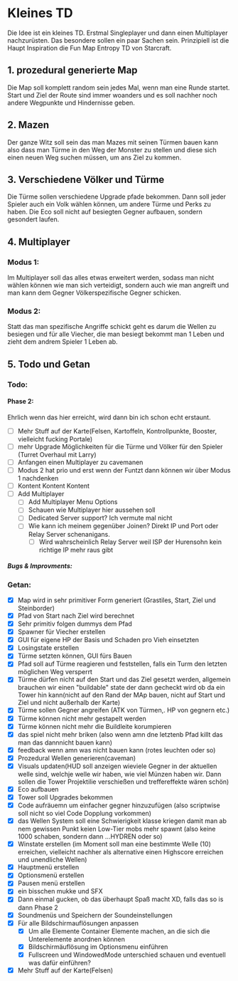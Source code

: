 # Kleines TD

Die Idee ist ein kleines TD. Erstmal Singleplayer und dann einen Multiplayer 
nachzurüsten. Das besondere sollen ein paar Sachen sein. Prinzipiell ist die
Haupt Inspiration die Fun Map Entropy TD von Starcraft.  

## 1. prozedural generierte Map

Die Map soll komplett random sein jedes Mal, wenn man eine Runde startet.
Start und Ziel der Route sind immer woanders und es soll nachher noch andere Wegpunkte und Hindernisse geben.

## 2. Mazen 

Der ganze Witz soll sein das man Mazes mit seinen Türmen bauen kann also
dass man Türme in den Weg der Monster zu stellen und diese sich einen neuen Weg suchen müssen, um ans Ziel zu kommen. 

## 3. Verschiedene Völker und Türme 

Die Türme sollen verschiedene Upgrade pfade bekommen. Dann soll jeder Spieler auch ein 
Volk wählen können, um andere Türme und Perks zu haben. Die Eco soll nicht auf besiegten 
Gegner aufbauen, sondern gesondert laufen. 

## 4. Multiplayer

### Modus 1:

Im Multiplayer soll das alles etwas erweitert werden, sodass man nicht wählen können
wie man sich verteidigt, sondern auch wie man angreift und man kann dem Gegner Völkerspezifische Gegner schicken. 

### Modus 2: 

Statt das man spezifische Angriffe schickt geht es darum die Wellen zu besiegen und für alle Viecher, die man besiegt bekommt man 1 Leben und zieht dem andrem Spieler 1 Leben ab.

## 5. Todo und Getan 

### Todo: 

#### Phase 2: 

Ehrlich wenn das hier erreicht, wird dann bin ich schon echt erstaunt.

- [ ] Mehr Stuff auf der Karte(Felsen, Kartoffeln, Kontrollpunkte, Booster, vielleicht fucking Portale)
- [ ] mehr Upgrade Möglichkeiten für die Türme und Völker für den Spieler (Turret Overhaul mit Larry)
- [ ] Anfangen einen Multiplayer zu cavemanen 
- [ ] Modus 2 hat prio und erst wenn der Funtzt dann können wir über Modus 1 nachdenken
- [ ] Kontent Kontent Kontent
- [ ] Add Multiplayer
  - [ ] Add Multiplayer Menu Options
  - [ ] Schauen wie Multiplayer hier aussehen soll
  - [ ] Dedicated Server support? Ich vermute mal nicht
  - [ ] Wie kann ich meinem gegenüber Joinen? Direkt IP und Port oder Relay Server schenanigans.
    - [ ] Wird wahrscheinlich Relay Server weil ISP der Hurensohn kein richtige IP mehr raus gibt

##### Bugs & Improvments:


### Getan: 

- [x] Map wird in sehr primitiver Form generiert (Grastiles, Start, Ziel und Steinborder)
- [x] Pfad von Start nach Ziel wird berechnet
- [x] Sehr primitiv folgen dummys dem Pfad
- [x] Spawner für Viecher erstellen 
- [x] GUI für eigene HP der Basis und Schaden pro Vieh einsetzten
- [x] Losingstate erstellen
- [x] Türme setzten können, GUI fürs Bauen
- [x] Pfad soll auf Türme reagieren und feststellen, falls ein Turm den letzten möglichen Weg versperrt
- [x] Türme dürfen nicht auf den Start und das Ziel gesetzt werden, allgemein brauchen wir einen "buildable" state 
  der dann gecheckt wird ob da ein Tower hin kann(nicht auf den Rand der MAp bauen, nicht auf Start und Ziel und nicht außerhalb der Karte) 
- [x] Türme sollen Gegner angreifen (ATK von Türmen,. HP von gegnern etc.)
- [x] Türme können nicht mehr gestapelt werden 
- [x] Türme können nicht mehr die Buildleite korumpieren
- [x] das spiel nicht mehr briken (also wenn amn dne letztenb Pfad killt das man das dannnicht bauen kann)
- [x] feedback wenn amn was nicht bauen kann (rotes leuchten oder so)
- [x] Prozedural Wellen generieren(caveman)
- [x] Visuals updaten(HUD soll anzeigen wieviele Gegner in der aktuellen welle sind, welchje welle wir haben, wie viel Münzen haben wir. Dann sollen die Tower Projektilie verschießen und treffereffekte wären schön)
- [x] Eco aufbauen  
- [x] Tower soll Upgrades bekommen
- [x] Code aufräuemn um einfacher gegner hinzuzufügen (also scriptwise soll nicht so viel Code Dopplung vorkommen)
- [x] das Wellen System soll eine Schwierigkeit klasse kriegen damit man ab nem gewissen Punkt keien Low-Tier mobs mehr spawnt (also keine 1000 schaben, sondern dann ...HYDREN oder so)
- [x] Winstate erstellen (im Moment soll man eine bestimmte Welle (10) erreichen, vielleicht nachher als alternative einen Highscore erreichen und unendliche Wellen)
- [x] Hauptmenü erstellen 
- [x] Optionsmenü erstellen
- [x] Pausen menü erstellen
- [x] ein bisschen mukke und SFX 
- [x] Dann einmal gucken, ob das überhaupt Spaß macht XD, falls das so is dann Phase 2
- [x] Soundmenüs und Speichern der Soundeinstellungen 
- [x] Für alle Bildschirmauflösungen anpassen
  - [x] Um alle Elemente Container Elemente machen, an die sich die Unterelemente anordnen können
  - [x] Bildschirmäuflösung im Optionsmenu einführen
  - [x] Fullscreen und WindowedMode unterschied schauen und eventuell was dafür einführen?
-[x] Mehr Stuff auf der Karte(Felsen)
